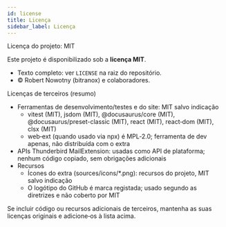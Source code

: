 ```yaml
---
id: license
title: Licença
sidebar_label: Licença
---
```


Licença do projeto: MIT

Este projeto é disponibilizado sob a **licença MIT**.

- Texto completo: ver `LICENSE` na raiz do repositório.
- © Robert Nowotny (bitranox) e colaboradores.

Licenças de terceiros (resumo)

- Ferramentas de desenvolvimento/testes e do site: MIT salvo indicação
  - vitest (MIT), jsdom (MIT), @docusaurus/core (MIT), @docusaurus/preset-classic (MIT), react (MIT), react‑dom (MIT), clsx (MIT)
  - web‑ext (quando usado via npx) é MPL‑2.0; ferramenta de dev apenas, não distribuída com o extra
- APIs Thunderbird MailExtension: usadas como API de plataforma; nenhum código copiado, sem obrigações adicionais
- Recursos
  - Ícones do extra (sources/icons/\*.png): recursos do projeto, MIT salvo indicação
  - O logótipo do GitHub é marca registada; usado segundo as diretrizes e não coberto por MIT

Se incluir código ou recursos adicionais de terceiros, mantenha as suas licenças originais e adicione‑os à lista acima.
